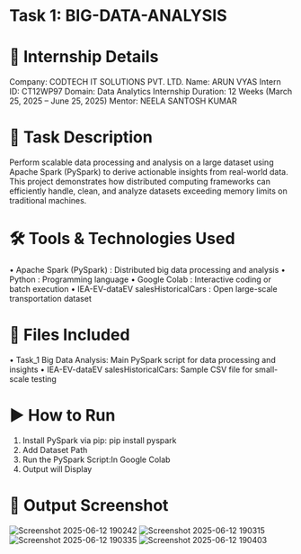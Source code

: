 # Task 1: BIG-DATA-ANALYSIS

# 🏢 Internship Details
Company: CODTECH IT SOLUTIONS PVT. LTD.
Name: ARUN VYAS
Intern ID: CT12WP97
Domain: Data Analytics
Internship Duration: 12 Weeks (March 25, 2025 – June 25, 2025)
Mentor: NEELA SANTOSH KUMAR

# 📝 Task Description
Perform scalable data processing and analysis on a large dataset using Apache Spark (PySpark) to derive actionable insights from real-world data. This project demonstrates how distributed computing frameworks can efficiently handle, clean, and analyze datasets exceeding memory limits on traditional machines.

# 🛠️ Tools & Technologies Used
•	Apache Spark (PySpark) : Distributed big data processing and analysis
•	Python : Programming language
•	Google Colab : Interactive coding or batch execution
•	IEA-EV-dataEV salesHistoricalCars : Open large-scale transportation dataset

# 📂 Files Included
•	Task_1 Big Data Analysis: Main PySpark script for data processing and insights
•	IEA-EV-dataEV salesHistoricalCars: Sample CSV file for small-scale testing

# ▶️ How to Run
1. Install PySpark via pip: pip install pyspark
2. Add Dataset Path
3. Run the PySpark Script:In Google Colab
4. Output will Display

# 📸 Output Screenshot
![Screenshot 2025-06-12 190242](https://github.com/user-attachments/assets/71f396e5-d1e1-4d9e-9ed0-106326ec88b0)
![Screenshot 2025-06-12 190315](https://github.com/user-attachments/assets/8e252424-f0c1-4394-8e8d-96bbaf1395db)
![Screenshot 2025-06-12 190335](https://github.com/user-attachments/assets/9037b878-1066-428e-b555-787507374da1)
![Screenshot 2025-06-12 190403](https://github.com/user-attachments/assets/5676dd38-5824-4ba9-b941-42bb2d014949)




